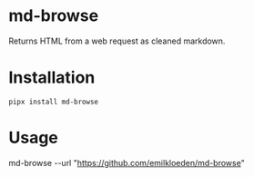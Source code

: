 # md-browse

Returns HTML from a web request as cleaned markdown.

# Installation

`pipx install md-browse`

# Usage

md-browse --url "https://github.com/emilkloeden/md-browse"
